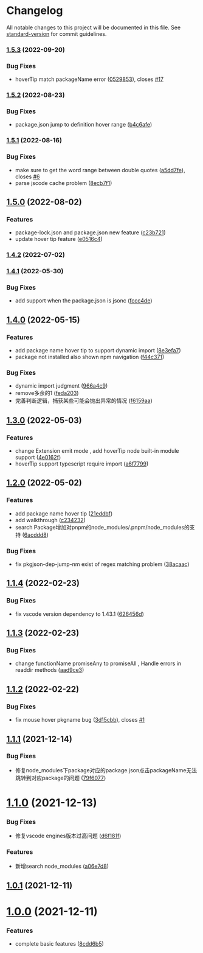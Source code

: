 # Changelog

All notable changes to this project will be documented in this file. See [standard-version](https://github.com/conventional-changelog/standard-version) for commit guidelines.

### [1.5.3](https://github.com/zyrong/vscode-node-modules/compare/v1.5.2...v1.5.3) (2022-09-20)


### Bug Fixes

* hoverTip match packageName error ([0529853](https://github.com/zyrong/vscode-node-modules/commit/052985396c03298a91cbe6d5b9a626cf4f3b460b)), closes [#17](https://github.com/zyrong/vscode-node-modules/issues/17)

### [1.5.2](https://github.com/zyrong/vscode-node-modules/compare/v1.5.1...v1.5.2) (2022-08-23)


### Bug Fixes

* package.json jump to definition hover range ([b4c6afe](https://github.com/zyrong/vscode-node-modules/commit/b4c6afec31ae3a60934c029d88c86c1761684253))

### [1.5.1](https://github.com/zyrong/vscode-node-modules/compare/v1.5.0...v1.5.1) (2022-08-16)


### Bug Fixes

* make sure to get the word range between double quotes ([a5dd7fe](https://github.com/zyrong/vscode-node-modules/commit/a5dd7fefbe9277603dab1e78ca197010671b1875)), closes [#6](https://github.com/zyrong/vscode-node-modules/issues/6)
* parse jscode cache problem ([8ecb7f1](https://github.com/zyrong/vscode-node-modules/commit/8ecb7f11c743d2133da28fec605322753093b68f))

## [1.5.0](https://github.com/zyrong/vscode-node-modules/compare/v1.4.2...v1.5.0) (2022-08-02)


### Features

* package-lock.json and package.json new feature ([c23b721](https://github.com/zyrong/vscode-node-modules/commit/c23b721ea16c8b113d28e5f84d95461c5b7f3746))
* update hover tip feature ([e0516c4](https://github.com/zyrong/vscode-node-modules/commit/e0516c457712ea5e38b1eeade9c16d37fb4ac8f9))

### [1.4.2](https://github.com/zyrong/vscode-node-modules/compare/v1.4.1...v1.4.2) (2022-07-02)

### [1.4.1](https://github.com/zyrong/vscode-node-modules/compare/v1.4.0...v1.4.1) (2022-05-30)


### Bug Fixes

* add support when the package.json is jsonc ([fccc4de](https://github.com/zyrong/vscode-node-modules/commit/fccc4deb45b23d7d3d27c1e9473fd9b1413dcfb4))

## [1.4.0](https://github.com/zyrong/vscode-node-modules/compare/v1.3.0...v1.4.0) (2022-05-15)


### Features

* add package name hover tip to support dynamic import ([8e3efa7](https://github.com/zyrong/vscode-node-modules/commit/8e3efa77c96c78924d2c151a290169fbb6b22a7e))
* package not installed also shown npm navigation ([f44c371](https://github.com/zyrong/vscode-node-modules/commit/f44c371ac79efd87cefc238821ac8db36aa88f20))


### Bug Fixes

* dynamic import judgment ([966a4c9](https://github.com/zyrong/vscode-node-modules/commit/966a4c9741b19888182958217f6a1e20cfcf1c32))
* remove多余的1 ([feda203](https://github.com/zyrong/vscode-node-modules/commit/feda2036d95edc850d3bf7b230d2c7c74b03f7ad))
* 完善判断逻辑，捕获某些可能会抛出异常的情况 ([f6159aa](https://github.com/zyrong/vscode-node-modules/commit/f6159aabdf763a091e0b8fce89a06133b05bb3b7))

## [1.3.0](https://github.com/zyrong/vscode-node-modules/compare/v1.2.0...v1.3.0) (2022-05-03)


### Features

* change Extension emit mode , add hoverTip node built-in module support ([4e0162f](https://github.com/zyrong/vscode-node-modules/commit/4e0162f5e440a7989d14df18dec61ba2ccfedb8f))
* hoverTip support typescript require import ([a6f7799](https://github.com/zyrong/vscode-node-modules/commit/a6f7799339427acd0a414d7cea37b102c9b2f69c))

## [1.2.0](https://github.com/zyrong/vscode-node-modules/compare/v1.1.4...v1.2.0) (2022-05-02)


### Features

* add package name hover tip ([21eddbf](https://github.com/zyrong/vscode-node-modules/commit/21eddbf5f85b02f74ad91ea1fee56fee6df4b536))
* add walkthrough ([c234232](https://github.com/zyrong/vscode-node-modules/commit/c2342324ff22c47d52bb29adfb39b752e67e139a))
* search Package增加对pnpm的node_modules/.pnpm/node_modules的支持 ([6acddd8](https://github.com/zyrong/vscode-node-modules/commit/6acddd8db53b9f105aee98841d2af4e4096e02c4))


### Bug Fixes

* fix pkgjson-dep-jump-nm exist of regex matching problem ([38acaac](https://github.com/zyrong/vscode-node-modules/commit/38acaacf1a03afbd3e3e89c0b5aaf68ac251b158))

## [1.1.4](https://github.com/zyrong/vscode-node-modules/compare/v1.1.3...v1.1.4) (2022-02-23)


### Bug Fixes

* fix vscode version dependency to 1.43.1 ([626456d](https://github.com/zyrong/vscode-node-modules/commit/626456d54da74554ec6256134afbb874c655cdec))



## [1.1.3](https://github.com/zyrong/vscode-node-modules/compare/v1.1.2...v1.1.3) (2022-02-23)


### Bug Fixes

* change functionName promiseAny to promiseAll , Handle errors in readdir methods ([aad9ce3](https://github.com/zyrong/vscode-node-modules/commit/aad9ce35fe0f212fb3ffe90f60ce448b1645eafd))



## [1.1.2](https://github.com/zyrong/vscode-node-modules/compare/v1.1.1...v1.1.2) (2022-02-22)


### Bug Fixes

* fix mouse hover pkgname bug ([3d15cbb](https://github.com/zyrong/vscode-node-modules/commit/3d15cbb9801e812d68b8fbf41c1ef6b00365daf8)), closes [#1](https://github.com/zyrong/vscode-node-modules/issues/1)



## [1.1.1](https://github.com/zyrong/vscode-node-modules/compare/v1.1.0...v1.1.1) (2021-12-14)


### Bug Fixes

* 修复node_modules下package对应的package.json点击packageName无法跳转到对应package的问题 ([79f6077](https://github.com/zyrong/vscode-node-modules/commit/79f60773014160d89e9e2dc3f80c8d4989a8eac0))



# [1.1.0](https://github.com/zyrong/vscode-node-modules/compare/v1.0.1...v1.1.0) (2021-12-13)


### Bug Fixes

* 修复vscode engines版本过高问题 ([d6f181f](https://github.com/zyrong/vscode-node-modules/commit/d6f181fd8f489b96aa2c64d2e9e2dada9ad5ae52))


### Features

* 新增search node_modules ([a06e7d8](https://github.com/zyrong/vscode-node-modules/commit/a06e7d8667de0e1fd09927c72b91cb51385b726e))



## [1.0.1](https://github.com/zyrong/vscode-node-modules/compare/v1.0.0...v1.0.1) (2021-12-11)



# [1.0.0](https://github.com/zyrong/vscode-node-modules/compare/8cdd6b5664422cba3ed8ad9668d421438190676d...v1.0.0) (2021-12-11)


### Features

* complete basic features ([8cdd6b5](https://github.com/zyrong/vscode-node-modules/commit/8cdd6b5664422cba3ed8ad9668d421438190676d))
